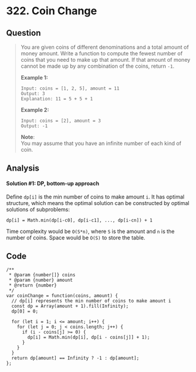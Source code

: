 # 322. Coin Change

## Question

> You are given coins of different denominations and a total amount of money amount. Write a function to compute the fewest number of coins that you need to make up that amount. If that amount of money cannot be made up by any combination of the coins, return `-1`.
>
> **Example 1:**
>
> ```text
> Input: coins = [1, 2, 5], amount = 11
> Output: 3 
> Explanation: 11 = 5 + 5 + 1
> ```
>
> **Example 2:**
>
> ```text
> Input: coins = [2], amount = 3
> Output: -1
> ```
>
> **Note**:  
> You may assume that you have an infinite number of each kind of coin.

## Analysis

#### Solution \#1: DP, bottom-up approach

Define `dp[i]` is the min number of coins to make amount `i`. It has optimal structure, which means the optimal solution can be constructed by optimal solutions of subproblems:

`dp[i] = Math.min(dp[i-c0], dp[i-c1], ..., dp[i-cn]) + 1`

Time complexity would be `O(S*n)`, where `S` is the amount and `n` is the number of coins. Space would be `O(S)` to store the table.

## Code

```text
/**
 * @param {number[]} coins
 * @param {number} amount
 * @return {number}
 */
var coinChange = function(coins, amount) {
  // dp[i] represents the min number of coins to make amount i
  const dp = Array(amount + 1).fill(Infinity);
  dp[0] = 0;
  
  for (let i = 1; i <= amount; i++) {
    for (let j = 0; j < coins.length; j++) {
      if (i - coins[j] >= 0) {
        dp[i] = Math.min(dp[i], dp[i - coins[j]] + 1);
      }
    }
  }
  return dp[amount] == Infinity ? -1 : dp[amount];
};
```

